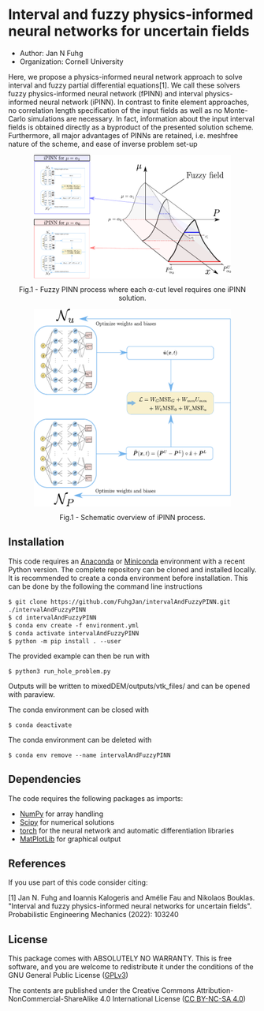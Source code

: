 # Interval and fuzzy physics-informed neural networks for uncertain fields

  - Author: Jan N Fuhg
  - Organization: Cornell University

Here, we propose a physics-informed neural network approach to solve interval and fuzzy partial differential equations[1].
We call these solvers fuzzy physics-informed neural network (fPINN) and interval physics-informed neural network (iPINN).
In contrast to finite element approaches, no correlation length specification of the input fields as well as no Monte-Carlo simulations
are necessary. In fact, information about the input interval fields is obtained
directly as a byproduct of the presented solution scheme. Furthermore, all
major advantages of PINNs are retained, i.e. meshfree nature of the scheme,
and ease of inverse problem set-up

<p align="center">
<img align="middle" src="output/images/fuzzyProcess.png" alt="Fuzzy PINN" width="400" height="250" />
</p>
<p align = "center">
Fig.1 - Fuzzy PINN process where each &alpha;-cut level requires one iPINN solution. 
</p>

<p align="center">
<img align="middle" src="output/images/Process.png" alt="Interval PINN" width="400" height="400" />
</p>
<p align = "center">
Fig.1 - Schematic overview of iPINN process. 
</p>


## Installation
This code requires an [Anaconda](https://www.anaconda.com/products/individual) or [Miniconda](https://docs.conda.io/en/latest/miniconda.html) environment with a recent Python version.
The complete repository can be cloned and installed locally. It is recommended to create a conda environment before installation. This can be done by the following the command line instructions

```
$ git clone https://github.com/FuhgJan/intervalAndFuzzyPINN.git ./intervalAndFuzzyPINN
$ cd intervalAndFuzzyPINN
$ conda env create -f environment.yml
$ conda activate intervalAndFuzzyPINN
$ python -m pip install . --user

```
The provided example can then be run with

```
$ python3 run_hole_problem.py
```

Outputs will be written to mixedDEM/outputs/vtk_files/ and can be opened with paraview.

The conda environment can be closed with
```
$ conda deactivate
```
The conda environment can be deleted with
```
$ conda env remove --name intervalAndFuzzyPINN
```


## Dependencies

The code requires the following packages as imports:

 - [NumPy](http://numpy.scipy.org) for array handling
 - [Scipy](https://www.scipy.org/) for numerical solutions
 - [torch](https://pytorch.org/) for the neural network and automatic differentiation libraries
 - [MatPlotLib](https://matplotlib.org/) for graphical output


## References
If you use part of this code consider citing:

[1] Jan N. Fuhg and Ioannis Kalogeris and Amélie Fau and Nikolaos Bouklas. "Interval and fuzzy physics-informed neural networks for uncertain fields".
Probabilistic Engineering Mechanics (2022): 103240




## License

This package comes with ABSOLUTELY NO WARRANTY. This is free
software, and you are welcome to redistribute it under the conditions of
the GNU General Public License
([GPLv3](http://www.fsf.org/licensing/licenses/gpl.html))

The contents are published under the 
Creative Commons Attribution-NonCommercial-ShareAlike 4.0 International License
([CC BY-NC-SA 4.0](http://creativecommons.org/licenses/by-nc-sa/4.0/))
